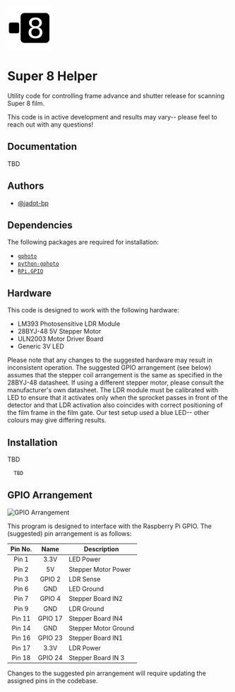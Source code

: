 <img src='/logo.png' width='100'>

# Super 8 Helper

Utility code for controlling frame advance and shutter release for scanning Super 8 film.

This code is in active development and results may vary-- please feel to reach out with any questions!

## Documentation

TBD

## Authors

- [@jadot-bp](https://www.github.com/jadot-bp)

## Dependencies

The following packages are required for installation:

- [`gphoto`](http://www.gphoto.org/)
- [`python-gphoto`](https://pypi.org/project/gphoto2/0.8.0/)
- [`RPi.GPIO`](https://pypi.org/project/RPi.GPIO/)

## Hardware

This code is designed to work with the following hardware:

- LM393 Photosensitive LDR Module
- 28BYJ-48 5V Stepper Motor
- ULN2003 Motor Driver Board
- Generic 3V LED

Please note that any changes to the suggested hardware may result in inconsistent operation. The suggested GPIO arrangement (see below) assumes that the stepper coil arrangement is the same as specified in the 28BYJ-48 datasheet. If using a different stepper motor, please consult the manufacturer's own datasheet. The LDR module must be calibrated with LED to ensure that it activates only when the sprocket passes in front of the detector and that LDR activation also coincides with correct positioning of the film frame in the film gate. Our test setup used a blue LED-- other colours may give differing results.

## Installation

TBD

```bash
  TBD
```

## GPIO Arrangement

![GPIO Arrangement](https://www.raspberrypi.com/documentation/computers/images/GPIO-Pinout-Diagram-2.png)

This program is designed to interface with the Raspberry Pi GPIO. The (suggested) pin arrangement is as follows:

| Pin No. | Name | Description |
|:---:|:---:| ---|
| Pin 1  | 3.3V | LED Power |
| Pin 2  | 5V | Stepper Motor Power |
| Pin 3  | GPIO 2 | LDR Sense |
| Pin 6  | GND | LED Ground |
| Pin 7  | GPIO 4 | Stepper Board IN2 |
| Pin 9  | GND | LDR Ground |
| Pin 11 | GPIO 17 | Stepper Board IN4 |
| Pin 14 | GND | Stepper Motor Ground |
| Pin 16 | GPIO 23 | Stepper Board IN1 |
| Pin 17 | 3.3V | LDR Power |
| Pin 18 | GPIO 24 | Stepper Board IN 3 |

Changes to the suggested pin arrangement will require updating the assigned pins in the codebase.
